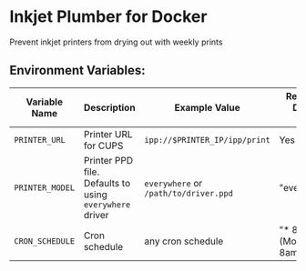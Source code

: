 # Inkjet Plumber for Docker

Prevent inkjet printers from drying out with weekly prints

## Environment Variables:

| Variable Name | Description | Example Value | Required / Default Value |
|---|---|---|---|
| `PRINTER_URL` | Printer URL for CUPS | `ipp://$PRINTER_IP/ipp/print` | Yes |
| `PRINTER_MODEL` | Printer PPD file. Defaults to using `everywhere` driver | `everywhere` or `/path/to/driver.ppd` | "everywhere" |
| `CRON_SCHEDULE` | Cron schedule | any cron schedule | "* 8 * * 1" (Monday at 8am) |
